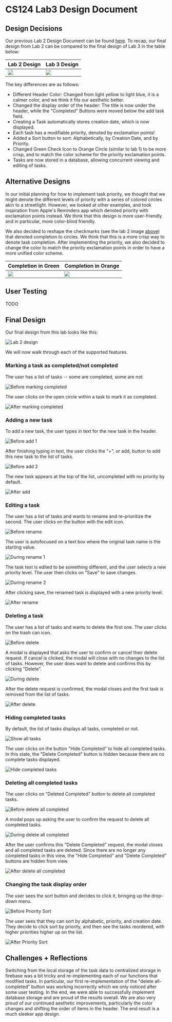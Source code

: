 # CS124 Lab3 Design Document

## Design Decisions
Our previous Lab 2 Design Document can be found [here](https://github.com/McGarvs/cs124/blob/lab2/docs/design.md).
To recap, our final design from Lab 2 can be compared to the final design of Lab 3 in the table below:

Lab 2 Design                   | Lab 3 Design
------------------------------ | ---------------------------- 
![](./screenshots/lab2-finaldesign.png) | ![](./screenshots/lab3-finaldesign.png)

The key differences are as follows:
* Different Header Color: Changed from light yellow to light blue, it is a calmer color, 
and we think it fits our aesthetic better.
* Changed the display order of the header: The title is now under the header, 
while the "Completed" Buttons were moved below the add task field.
* Creating a Task automatically stores creation date, which is now displayed.
* Each task has a modifiable priority, denoted by exclamation points!
* Added a Sort button to sort: Alphabetically, by Creation Date, and by Priority.
* Changed Green Check Icon to Orange Circle (similar to lab 1) to be more crisp, and to match the
  color scheme for the priority exclamation points.
* Tasks are now stored in a database, allowing concurrent viewing and editing of tasks.

## Alternative Designs
In our initial planning for how to implement task priority, we thought that we might denote the
different levels of priority with a series of colored circles akin to a streetlight. However, we
looked at other examples, and took inspiration from Apple's Reminders app which denoted priority 
with exclamation points instead. We think that this design is more user-friendly and in particular, 
more color-blind friendly.

We also decided to reshape the checkmarks (see the lab 2 image 
[above](https://github.com/McGarvs/cs124/blob/lab3/docs/design.md#design-decisions)) 
that denoted completion to circles. We think that this is a more crisp way to 
denote task completion. After implementing the priority, we also decided to change 
the color to match the priority exclamation points in order to have a more unified color scheme.

Completion in Green                     | Completion in Orange
--------------------------------------- | ---------------------------------------
![](./screenshots/lab3-green-buttons.png) | ![](./screenshots/lab3-finaldesign.png)

## User Testing
TODO
## Final Design
Our final design from this lab looks like this:

![Lab 2 design](./screenshots/lab3-finaldesign.png)

We will now walk through each of the supported features.

### Marking a task as completed/not completed
The user has a list of tasks -- some are completed, some are not.

![Before marking completed](./screenshots/before-complete.png)

The user clicks on the open circle within a task to mark it as completed.

![After marking completed](./screenshots/after-complete.png)

### Adding a new task
To add a new task, the user types in text for the new task in the header.

![Before add 1](./screenshots/before-add-task-1.png)

After finishing typing in text, the user clicks the "+", or add, button to add
this new task to the list of tasks.

![Before add 2](./screenshots/before-add-task-2.png)

The new task appears at the top of the list, uncompleted with no priority by default.

![After add](./screenshots/after-add-task.png)

### Editing a task
The user has a list of tasks and wants to rename and re-prioritize the second. 
The user clicks on the button with the edit icon.

![Before rename](./screenshots/before-rename.png)

The user is autofocused on a text box where the original task name is the starting value.

![During rename 1](./screenshots/during-rename-1.png)

The task text is edited to be something different, and the user selects a new priority level.
The user then clicks on "Save" to save changes.

![During rename 2](./screenshots/during-rename-2.png)

After clicking save, the renamed task is displayed with a new priority level.

![After rename](./screenshots/after-rename.png)

### Deleting a task
The user has a list of tasks and wants to delete the first one. The user clicks on the trash
can icon.

![Before delete](./screenshots/before-delete.png)

A modal is displayed that asks the user to confirm or cancel their delete request. If cancel
is clicked, the modal will close with no changes to the list of tasks. However, the user does
want to delete and confirms this by clicking "Delete".

![During delete](./screenshots/during-delete.png)

After the delete request is confirmed, the modal closes and the first task is removed from the
list of tasks.

![After delete](./screenshots/after-delete.png)

### Hiding completed tasks
By default, the list of tasks displays all tasks, completed or not.

![Show all tasks](./screenshots/show-all-tasks.png)

The user clicks on the button "Hide Completed" to hide all completed tasks. In this state, the
"Delete Completed" button is hidden because there are no complete tasks displayed.

![Hide completed tasks](./screenshots/hide-comp-tasks.png)

### Deleting all completed tasks
The user clicks on "Deleted Completed" button to delete all completed tasks.

![Before delete all completed](./screenshots/before-delete-all-comp.png)

A modal pops up asking the user to confirm the request to delete all completed tasks.

![During delete all completed](./screenshots/during-delete-all-comp.png)

After the user confirms this "Delete Completed" request, the modal closes and all completed
tasks are deleted. Since there are no longer any completed tasks in this view, the "Hide Completed"
and "Delete Completed" buttons are hidden from view.

![After delete all completed](./screenshots/after-delete-all-comp.png)

### Changing the task display order
The user sees the sort button and decides to click it, bringing up the drop-down menu.

![Before Priority Sort](./screenshots/before-sort.png)

The user sees that they can sort by alphabetic, priority, and creation date.
They decide to click sort by priority, and then see the tasks reordered, with higher priorities
higher up on the list.

![After Priority Sort](./screenshots/after-sort.png)

## Challenges + Reflections
Switching from the local storage of the task data to centralized storage in firebase was a bit tricky
and re-implementing each of our functions that modified tasks. In particular, our first re-implementation
of the "delete all-completed" button was working incorrectly which we only noticed after some user testing.
In the end, we were able to successfully implement database storage and are proud of the results overall.
We are also very proud of our continued aesthetic improvements, particularly the color changes and
shifting the order of items in the header. The end result is a much sleeker app design. 